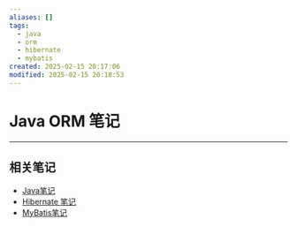 ```yaml
---
aliases: []
tags:
  - java
  - orm
  - hibernate
  - mybatis
created: 2025-02-15 20:17:06
modified: 2025-02-15 20:18:53
---
```


# Java ORM 笔记

---

## 相关笔记

* [Java笔记](Java_Note.md)
* [Hibernate 笔记](Hibernate/Hibernate_Note.md)
* [MyBatis笔记](MyBatis_Note.md)

